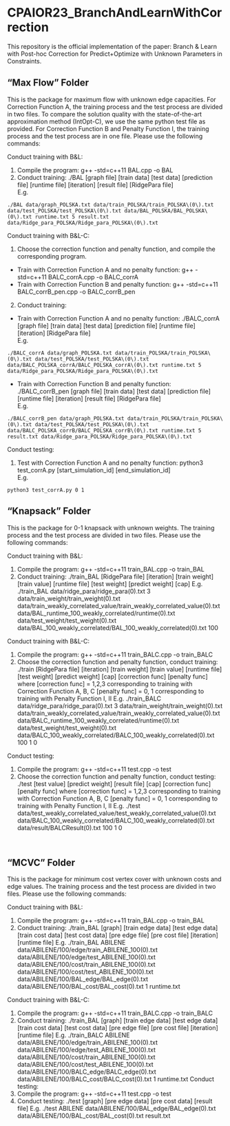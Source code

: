 # CPAIOR23_BranchAndLearnWithCorrection

This repository is the official implementation of the paper: Branch & Learn with Post-hoc Correction for Predict+Optimize with Unknown Parameters in Constraints.

## “Max Flow” Folder
This is the package for maximum flow with unknown edge capacities. For Correction Function A, the training process and the test process are divided in two files. To compare the solution quality with the state-of-the-art approximation method (IntOpt-C), we use the same python test file as provided. For Correction Function B and Penalty Function I, the training process and the test process are in one file. Please use the following commands:

Conduct training with B&L: 
1.	Compile the program: g++ -std=c++11 BAL.cpp -o BAL
2.	Conduct training: ./BAL [graph file] [train data] [test data] [prediction file] [runtime file] [iteration] [result file] [RidgePara file]  \
E.g.
```
./BAL data/graph_POLSKA.txt data/train_POLSKA/train_POLSKA\(0\).txt data/test_POLSKA/test_POLSKA\(0\).txt data/BAL_POLSKA/BAL_POLSKA\(0\).txt runtime.txt 5 result.txt data/Ridge_para_POLSKA/Ridge_para_POLSKA\(0\).txt
```

Conduct training with B&L-C:
1.	Choose the correction function and penalty function, and compile the corresponding program. 
- 	Train with Correction Function A and no penalty function: g++ -std=c++11 BALC_corrA.cpp -o BALC_corrA
-   Train with Correction Function B and penalty function: g++ -std=c++11 BALC_corrB_pen.cpp -o BALC_corrB_pen
2.	Conduct training:
-	Train with Correction Function A and no penalty function: ./BALC_corrA [graph file] [train data] [test data] [prediction file] [runtime file] [iteration] [RidgePara file]  \
E.g.
```
./BALC_corrA data/graph_POLSKA.txt data/train_POLSKA/train_POLSKA\(0\).txt data/test_POLSKA/test_POLSKA\(0\).txt data/BALC_POLSKA_corrA/BALC_POLSKA_corrA\(0\).txt runtime.txt 5 data/Ridge_para_POLSKA/Ridge_para_POLSKA\(0\).txt
```
-	Train with Correction Function B and penalty function: ./BALC_corrB_pen [graph file] [train data] [test data] [prediction file] [runtime file] [iteration] [result file] [RidgePara file]  \
E.g.
```
./BALC_corrB_pen data/graph_POLSKA.txt data/train_POLSKA/train_POLSKA\(0\).txt data/test_POLSKA/test_POLSKA\(0\).txt data/BALC_POLSKA_corrB/BALC_POLSKA_corrB\(0\).txt runtime.txt 5 result.txt data/Ridge_para_POLSKA/Ridge_para_POLSKA\(0\).txt
```

Conduct testing:
1.	Test with Correction Function A and no penalty function: python3 test_corrA.py [start_simulation_id] [end_simulation_id]  \
E.g.
```
python3 test_corrA.py 0 1
```

## “Knapsack” Folder
This is the package for 0-1 knapsack with unknown weights. The training process and the test process are divided in two files. Please use the following commands:

Conduct training with B&L: 
1.	Compile the program: g++ -std=c++11 train_BAL.cpp -o train_BAL
2.	Conduct training: ./train_BAL [RidgePara file] [iteration] [train weight] [train value] [runtime file] [test weight] [predict weight] [cap]
E.g. ./train_BAL data/ridge_para/ridge_para\(0\).txt 3 data/train_weight/train_weight\(0\).txt data/train_weakly_correlated_value/train_weakly_correlated_value\(0\).txt data/BAL_runtime_100_weakly_correlated/runtime\(0\).txt data/test_weight/test_weight\(0\).txt data/BAL_100_weakly_correlated/BAL_100_weakly_correlated\(0\).txt 100

Conduct training with B&L-C:
1.	Compile the program: g++ -std=c++11 train_BALC.cpp -o train_BALC 
2.	Choose the correction function and penalty function, conduct training: ./train [RidgePara file] [iteration] [train weight] [train value] [runtime file] [test weight] [predict weight] [cap] [correction func] [penalty func]
where 
[correction func] = 1,2,3 corresponding to training with Correction Function A, B, C
[penalty func] = 0, 1 corresponding to training with Penalty Function I, II
E.g. ./train_BALC data/ridge_para/ridge_para\(0\).txt 3 data/train_weight/train_weight\(0\).txt data/train_weakly_correlated_value/train_weakly_correlated_value\(0\).txt data/BALC_runtime_100_weakly_correlated/runtime\(0\).txt data/test_weight/test_weight\(0\).txt data/BALC_100_weakly_correlated/BALC_100_weakly_correlated\(0\).txt 100 1 0

Conduct testing:
1.	Compile the program: g++ -std=c++11 test.cpp -o test
2.	Choose the correction function and penalty function, conduct testing: ./test [test value] [predict weight] [result file] [cap] [correction func] [penalty func]
where 
[correction func] = 1,2,3 corresponding to training with Correction Function A, B, C
[penalty func] = 0, 1 corresponding to training with Penalty Function I, II
E.g. ./test data/test_weakly_correlated_value/test_weakly_correlated_value\(0\).txt data/BALC_100_weakly_correlated/BALC_100_weakly_correlated\(0\).txt data/result/BALCResult\(0\).txt 100 1 0

 
## “MCVC” Folder
This is the package for minimum cost vertex cover with unknown costs and edge values. The training process and the test process are divided in two files. Please use the following commands:

Conduct training with B&L: 
1.	Compile the program: g++ -std=c++11 train_BAL.cpp -o train_BAL
2.	Conduct training: ./train_BAL [graph] [train edge data] [test edge data] [train cost data] [test cost data] [pre edge file] [pre cost file] [iteration] [runtime file]
E.g. ./train_BAL ABILENE data/ABILENE/100/edge/train_ABILENE_100\(0\).txt data/ABILENE/100/edge/test_ABILENE_100\(0\).txt data/ABILENE/100/cost/train_ABILENE_100\(0\).txt data/ABILENE/100/cost/test_ABILENE_100\(0\).txt data/ABILENE/100/BAL_edge/BAL_edge\(0\).txt data/ABILENE/100/BAL_cost/BAL_cost\(0\).txt 1 runtime.txt

Conduct training with B&L-C: 
1.	Compile the program: g++ -std=c++11 train_BALC.cpp -o train_BALC
2.	Conduct training: ./train_BAL [graph] [train edge data] [test edge data] [train cost data] [test cost data] [pre edge file] [pre cost file] [iteration] [runtime file]
E.g. ./train_BALC ABILENE data/ABILENE/100/edge/train_ABILENE_100\(0\).txt data/ABILENE/100/edge/test_ABILENE_100\(0\).txt data/ABILENE/100/cost/train_ABILENE_100\(0\).txt data/ABILENE/100/cost/test_ABILENE_100\(0\).txt data/ABILENE/100/BALC_edge/BALC_edge\(0\).txt data/ABILENE/100/BALC_cost/BALC_cost\(0\).txt 1 runtime.txt
Conduct testing:
1.	Compile the program: g++ -std=c++11 test.cpp -o test
2.	Conduct testing: ./test [graph] [pre edge data] [pre cost data] [result file]
E.g. ./test ABILENE data/ABILENE/100/BAL_edge/BAL_edge\(0\).txt data/ABILENE/100/BAL_cost/BAL_cost\(0\).txt result.txt
